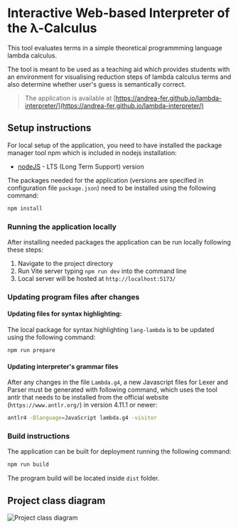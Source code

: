 # Interactive Web-based Interpreter of the λ-Calculus
This tool evaluates terms in a simple theoretical programmming language lambda calculus.

The tool is meant to be used as a teaching aid which provides students with an environment for visualising reduction steps of lambda calculus terms and also determine whether user's guess is semantically correct.

> The application is available at [https://andrea-fer.github.io/lambda-interpreter/](https://andrea-fer.github.io/lambda-interpreter/)

## Setup instructions
For local setup of the application, you need to have installed the package manager tool npm which is included in nodejs installation:
- [nodeJS](https://nodejs.org/en/download) - LTS (Long Term Support) version

The packages needed for the application (versions are specified in configuration file `package.json`) need to be installed using the following command:
````bash
npm install
````

### Running the application locally
After installing needed packages the application can be run locally following these steps:
1. Navigate to the project directory
2. Run Vite server typing `npm run dev` into the command line
3. Local server will be hosted at `http://localhost:5173/`

### Updating program files after changes
#### Updating files for syntax highlighting:
The local package for syntax highlighting `lang-lambda` is to be updated using the following command:  
````bash
npm run prepare
````
#### Updating interpreter's grammar files
After any changes in the file `Lambda.g4`, a new Javascript files for Lexer and Parser must be generated with following command, which uses the tool antlr that needs to be installed from the official website (`https://www.antlr.org/`) in version 4.11.1 or newer:
````bash
antlr4 -Dlanguage=JavaScript lambda.g4 -visitor
````

### Build instructions
The application can be built for deployment running the following command:
```bash
npm run build
````
The program build will be located inside `dist` folder.

## Project class diagram
![Project class diagram](./public/class-diagram.png)